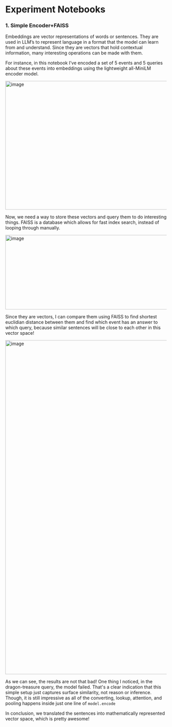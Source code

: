 # Experiment Notebooks
### 1. Simple Encoder+FAISS
Embeddings are vector representations of words or sentences. They are used in LLM’s to represent language in a format that the model can learn from and understand. Since they are vectors that hold contextual information, many interesting operations can be made with them.

For instance, in this notebook I’ve encoded a set of 5 events and 5 queries about these events into embeddings using the lightweight all-MiniLM encoder model. 

<img width="821" height="401" alt="image" src="https://github.com/user-attachments/assets/b6fea0cb-abde-4841-a9f7-45663da785c7" />

Now, we need a way to store these vectors and query them to do interesting things. FAISS is a database which allows for fast index search, instead of looping through manually. 

<img width="758" height="232" alt="image" src="https://github.com/user-attachments/assets/f53ae125-a075-47a3-8d7b-a0d773c085d6" />

Since they are vectors, I can compare them using FAISS to find shortest euclidian distance between them and find which event has an answer to which query, because similar sentences will be close to each other in this vector space!

<img width="1112" height="1041" alt="image" src="https://github.com/user-attachments/assets/35173421-0948-417d-89a6-5536c484f221" />

As we can see, the results are not that bad! One thing I noticed, in the dragon-treasure query, the model failed. That's a clear indication that this simple setup just captures surface similarity, not reason or inference. Though, it is still impressive as  all of the converting, lookup, attention, and pooling happens inside just one line of `model.encode`

In conclusion, we translated the sentences into mathematically represented vector space, which is pretty awesome!



